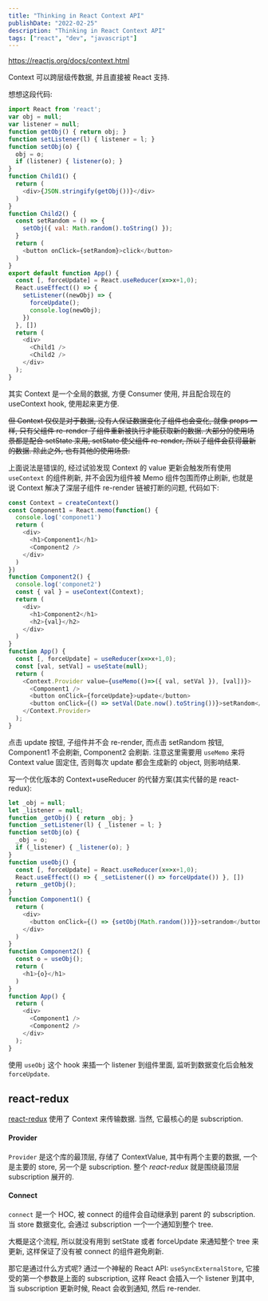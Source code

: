 ```yaml
---
title: "Thinking in React Context API"
publishDate: "2022-02-25"
description: "Thinking in React Context API"
tags: ["react", "dev", "javascript"]
---
```


https://reactjs.org/docs/context.html

Context 可以跨层级传数据, 并且直接被 React 支持.

想想这段代码:

```javascript
import React from 'react';
var obj = null;
var listener = null;
function getObj() { return obj; }
function setListener(l) { listener = l; }
function setObj(o) {
  obj = o;
  if (listener) { listener(o); }
}
function Child1() {
  return (
    <div>{JSON.stringify(getObj())}</div>
  )
}
function Child2() {
  const setRandom = () => {
    setObj({ val: Math.random().toString() });
  }
  return (
    <button onClick={setRandom}>click</button>
  )
}
export default function App() {
  const [, forceUpdate] = React.useReducer(x=>x+1,0);
  React.useEffect(() => {
    setListener((newObj) => {
      forceUpdate();
      console.log(newObj);
    })
  }, [])
  return (
    <div>
      <Child1 />
      <Child2 />
    </div>
  );
}
```

其实 Context 是一个全局的数据, 方便 Consumer 使用, 并且配合现在的 useContext hook, 使用起来更方便.

~~但 Context 仅仅是对于数据, 没有人保证数据变化子组件也会变化, 就像 props 一样, 只有父组件 re-render 子组件重新被执行才能获取新的数据. 大部分的使用场景都是配合 setState 来用, setState 使父组件 re-render, 所以子组件会获得最新的数据. 除此之外, 也有其他的使用场景.~~


上面说法是错误的, 经过试验发现 Context 的 value 更新会触发所有使用 `useContext` 的组件刷新, 并不会因为组件被 Memo 组件包围而停止刷新, 也就是说 Context 解决了深层子组件 re-render 链被打断的问题, 代码如下:

```javascript
const Context = createContext()
const Component1 = React.memo(function() {
  console.log('componet1')
  return (
    <div>
      <h1>Component1</h1>
      <Component2 />
    </div>
  )
})
function Component2() {
  console.log('componet2')
  const { val } = useContext(Context);
  return (
    <div>
      <h1>Component2</h1>
      <h2>{val}</h2>
    </div>
  )
}
function App() {
  const [, forceUpdate] = useReducer(x=>x+1,0);
  const [val, setVal] = useState(null);
  return (
    <Context.Provider value={useMemo(()=>({ val, setVal }), [val])}>
      <Component1 />
      <button onClick={forceUpdate}>update</button>
      <button onClick={() => setVal(Date.now().toString())}>setRandom</button>
    </Context.Provider>
  );
}
```

点击 update 按钮, 子组件并不会 re-render, 而点击 setRandom 按钮, Component1 不会刷新, Component2 会刷新.
注意这里需要用 `useMemo` 来将 Context value 固定住, 否则每次 update 都会生成新的 object, 则影响结果.

写一个优化版本的 Context+useReducer 的代替方案(其实代替的是 react-redux):

```javascript
let _obj = null;
let _listener = null;
function _getObj() { return _obj; }
function _setListener(l) { _listener = l; }
function setObj(o) {
  _obj = o;
  if (_listener) { _listener(o); }
}
function useObj() {
  const [, forceUpdate] = React.useReducer(x=>x+1,0);
  React.useEffect(() => { _setListener(() => forceUpdate()) }, [])
  return _getObj();
}
function Component1() {
  return (
    <div>
      <button onClick={() => {setObj(Math.random())}}>setrandom</button>
    </div>
  )
}
function Component2() {
  const o = useObj();
  return (
    <h1>{o}</h1>
  )
}
function App() {
  return (
    <div>
      <Component1 />
      <Component2 />
    </div>
  );
}
```

使用 `useObj` 这个 hook 来插一个 listener 到组件里面, 监听到数据变化后会触发 `forceUpdate`.


## react-redux

[react-redux](https://github.com/reduxjs/react-redux) 使用了 Context 来传输数据. 当然, 它最核心的是 subscription.

#### Provider

`Provider` 是这个库的最顶层, 存储了 ContextValue, 其中有两个主要的数据, 一个是主要的 store, 另一个是 subscription. 整个 *react-redux* 就是围绕最顶层 subscription 展开的.

#### Connect

`connect` 是一个 HOC, 被 connect 的组件会自动继承到 parent 的 subscription. 当 store 数据变化, 会通过 subscription 一个一个通知到整个 tree.

大概是这个流程, 所以就没有用到 setState 或者 forceUpdate 来通知整个 tree 来更新, 这样保证了没有被 connect 的组件避免刷新.

那它是通过什么方式呢? 通过一个神秘的 React API: `useSyncExternalStore`, 它接受的第一个参数是上面的 subscription, 这样 React 会插入一个 listener 到其中, 当 subscription 更新时候, React 会收到通知, 然后  re-render.

